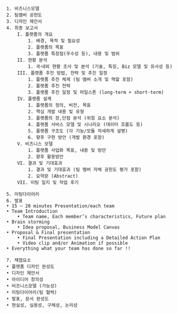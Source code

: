 	1. 비즈니스모델
	2. 팀멤버 공헌도
	3. 디자인 제안서
	4. 최종 보고서
		I. 플랫폼의 개요
			1. 배경, 목적 및 필요성
			2. 플랫폼의 목표
			3. 플랫폼 특장점(우수성 등), 내용 및 범위
		II. 현황 분석
			1. 국내〮외 현황 조사 및 분석 (기술, 특징, Biz 모델 및 유사성 등)
		III. 플랫폼 추진 방법, 전략 및 추진 일정
			1. 플랫폼 추진 체계 (팀 멤버 소개 및 역할 포함)
			2. 플랫폼 추진 전략
			3. 플랫폼 추진 일정 및 마일스톤 (long-term + short-term)
		IV. 플랫폼 설계 
			1. 플랫폼의 정의, 비전, 목표
			2. 핵심 개발 내용 및 유형
			3. 플랫폼의 장,단점 분석 (위험 요소 분석)
			4. 플랫폼 서비스 모델 및 시나리오 (데이터 흐름도 등)
			5. 플랫폼 구조도 (각 기능/모듈 자세하게 설명)
			6. 향후 구현 방안 (개발 환경 포함)
		V. 비즈니스 모델 
			1. 플랫폼 사업화 목표, 내용 및 방안
			2. 향후 활용방안
		VI. 결과 및 기대효과
			1. 결과 및 기대효과 (팀 멤버 자체 공헌도 평가 포함)
			2. 요약문 (Abstract)
		VII. 미팅 일지 및 작업 후기 
		
	5. 미팅다이어리
	6. 발표
	• 15 ~ 20 minutes Presentation/each team
	• Team Introduction
		• Team name, Each member’s characteristics, Future plan
	• Brain storming
		• Idea proposal, Business Model Canvas
	• Proposal & Final presentation 
		• Final Presentation including a Detailed Action Plan 
		• Video clip and/or Animation if possible
	• Everything what your team has done so far !!
	
	7. 채점요소
	• 플랫폼 디자인 완성도
	• 디자인 제안서
	• 아이디어 창의성
	• 비즈니스모델 (가능성)
	• 미팅다이어리(팀 협력)
	• 발표, 문서 완성도
	• 현실성, 실용성, 구체성, 논리성
